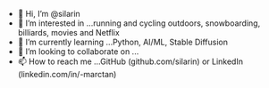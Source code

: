 - 👋 Hi, I’m @silarin
- 👀 I’m interested in ...running and cycling outdoors, snowboarding, billiards, movies and Netflix
- 🌱 I’m currently learning ...Python, AI/ML, Stable Diffusion
- 💞️ I’m looking to collaborate on ...
- 📫 How to reach me ...GitHub (github.com/silarin) or LinkedIn (linkedin.com/in/-marctan)

<!---
silarin/silarin is a ✨ special ✨ repository because its `README.md` (this file) appears on your GitHub profile.
You can click the Preview link to take a look at your changes.
--->
